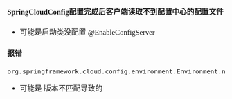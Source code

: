 <span  style="font-family: Simsun,serif; font-size: 17px; ">

#### SpringCloudConfig配置完成后客户端读取不到配置中心的配置文件

- 可能是启动类没配置 @EnableConfigServer

#### 

#### 报错

~~~
org.springframework.cloud.config.environment.Environment.normalize
~~~
- 可能是 版本不匹配导致的

</span>